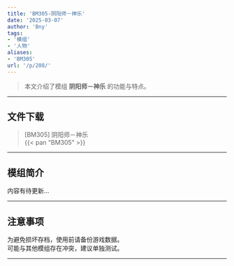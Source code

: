 ```yaml
---
title: 'BM305-阴阳师－神乐'
date: '2025-03-07'
author: 'Bny'
tags:
- '模组'
- '人物'
aliases:
- 'BM305'
url: '/p/208/'
---
```


> 本文介绍了模组 **阴阳师－神乐** 的功能与特点。

---

## 文件下载

> [BM305] 阴阳师－神乐  
{{< pan "BM305" >}}  

---

## 模组简介

>  
内容有待更新...  

---

## 注意事项

>  
为避免损坏存档，使用前请备份游戏数据。  
可能与其他模组存在冲突，建议单独测试。  

---

